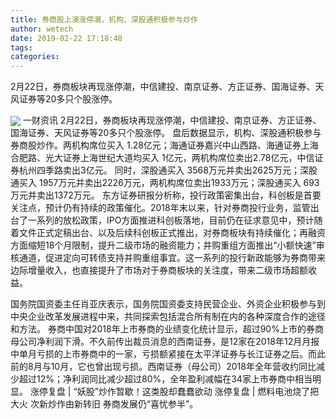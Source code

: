 ```yaml
---
title: 券商股上演涨停潮，机构、深股通积极参与炒作
author: wetech
date: 2019-02-22 17:18:48
tags: 
categories: 
---
```

2月22日，券商板块再现涨停潮，中信建投、南京证券、方正证券、国海证券、天风证券等20多只个股涨停。
<!-- more -->
<img align="center" border="0" src="https://imgcdn.yicai.com/uppics/images/2019/02/41907bc44f4b2d116d52e5eb7ff44873.jpg" />
一财资讯
2月22日，券商板块再现涨停潮，中信建投、南京证券、方正证券、国海证券、天风证券等20多只个股涨停。
盘后数据显示，机构、深股通积极参与券商股炒作。两机构席位买入
1.28亿元；海通证券嘉兴中山西路、海通证券上海合肥路、光大证券上海世纪大道均买入
1亿元，两机构席位卖出2.78亿元，中信证券杭州四季路卖出3亿元。
同时，深股通买入
3568万元并卖出2625万元；深股通买入
1957万元并卖出2226万元，两机构席位卖出1933万元；深股通买入
693万元并卖出1372万元。
东方证券研报分析称，投行政策密集出台，科创板是首要关注点，预计仍有持续的政策催化。2018年末以来，针对券商投行业务，监管出台了一系列的放松政策，IPO方面推进科创板落地，目前仍在征求意见中，预计随着文件正式定稿出台、以及后续科创板正式推出，对券商板块有持续催化；再融资方面缩短18个月限制，提升二级市场的融资能力；并购重组方面推出“小额快速”审核通道，促进定向可转债支持并购重组事宜。这一系列的投行新政能够为券商带来边际增量收入，也直接提升了市场对于券商板块的关注度，带来二级市场超额收益。
 
 
国务院国资委主任肖亚庆表示，国务院国资委支持民营企业、外资企业积极参与到中央企业改革发展进程中来，共同探索包括混合所有制在内的各种深度合作的途径和方法。
券商中国对2018年上市券商的业绩变化统计显示，超过90%上市的券商母公司净利润下滑。不久前传出裁员消息的西南证券，是12家在2018年12月月报中单月亏损的上市券商中的一家，亏损额紧接在太平洋证券与长江证券之后。而此前的8月与10月，它也曾出现亏损。西南证券（母公司）2018年全年营收约同比减少超过12%；净利润同比减少超过80%，全年盈利减幅在34家上市券商中相当明显。
涨停复盘 | “妖股”炒作暂歇！这类股却蠢蠢欲动
涨停复盘 | 燃料电池烧了把大火 次新炒作由新转旧
券商发展仍“喜忧参半”。
